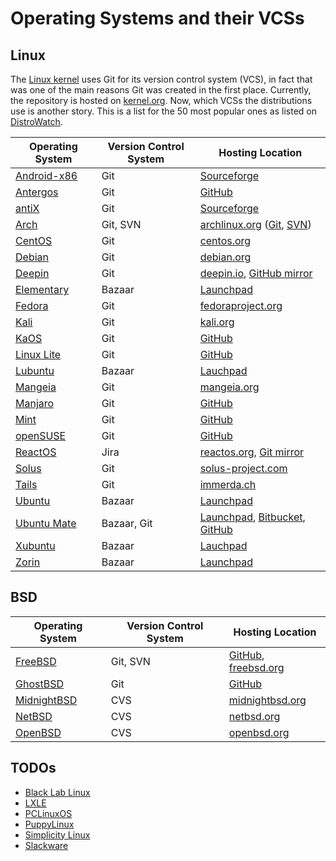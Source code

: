 # Operating Systems and their VCSs

## Linux
The [Linux kernel][kernel] uses Git for its version control system (VCS), in fact that was one of the main reasons Git was created in the first place. Currently, the repository is hosted on [kernel.org][kernelgit]. Now, which VCSs the distributions use is another story. This is a list for the 50 most popular ones as listed on [DistroWatch][distrowatch].

| Operating System | Version Control System | Hosting Location |
| ---------------- | ---------------------- | ---------------- |
| [Android-x86][androidx86] | Git | [Sourceforge][androidx86git] |
| [Antergos][antergos] | Git | [GitHub][antergosgithub] |
| [antiX][antix] | Git | [Sourceforge][antixgit] |
| [Arch][arch] | Git, SVN | [archlinux.org][arch] ([Git][archgit], [SVN][archsvn]) |
| [CentOS][centos] | Git | [centos.org][centosgit] |
| [Debian][debian] | Git | [debian.org][debiangit] |
| [Deepin][deepin] | Git | [deepin.io][deepingit], [GitHub mirror][deepingithub] |
| [Elementary][elementary] | Bazaar | [Launchpad][elementarybazaar] |
| [Fedora][fedora] | Git | [fedoraproject.org][fedoragit] |
| [Kali][kali] | Git | [kali.org][kaligit] |
| [KaOS][kaos] | Git | [GitHub][kaosgithub] |
| [Linux Lite][lite] | Git | [GitHub][litegithub]
| [Lubuntu][lubuntu] | Bazaar | [Lauchpad][lubuntubazaar] |
| [Mangeia][mangeia] | Git | [mangeia.org][mangeiagit] |
| [Manjaro][manjaro] | Git | [GitHub][manjarogit] |
| [Mint][mint] | Git | [GitHub][mintgit] |
| [openSUSE][opensuse] | Git | [GitHub][opensusegit] |
| [ReactOS][reactos] | Jira | [reactos.org][reactosjira], [Git mirror][reactosgit] |
| [Solus][solus] | Git | [solus-project.com][solusgit] |
| [Tails][tails] | Git | [immerda.ch][tailsgit]
| [Ubuntu][ubuntu] | Bazaar | [Launchpad][ubuntubazaar] |
| [Ubuntu Mate][ubuntumate] | Bazaar, Git | [Launchpad][ubuntumatebazaar], [Bitbucket][ubuntumategit], [GitHub][ubuntumategithub] |
| [Xubuntu][xubuntu] | Bazaar | [Lauchpad][xubuntubazaar] |
| [Zorin][zorin] | Bazaar | [Launchpad][zorinbazaar] |

## BSD

| Operating System | Version Control System | Hosting Location |
| ---------------- | ---------------------- | ---------------- |
| [FreeBSD][freebsd] | Git, SVN | [GitHub][freebsdgit], [freebsd.org][freebsdsvn] |
| [GhostBSD][ghostbsd] | Git | [GitHub][ghostbsdgit] |
| [MidnightBSD][midnightbsd] | CVS | [midnightbsd.org][midnightbsdcvs] |
| [NetBSD][netbsd] | CVS | [netbsd.org][netbsdcvs] |
| [OpenBSD][openbsd] | CVS | [openbsd.org][openbsdcvs] |



## TODOs

*   [Black Lab Linux][blacklab]
*   [LXLE][lxle]
*   [PCLinuxOS][pclinuxos]
*   [PuppyLinux][puppy]
*   [Simplicity Linux][simplicity]
*   [Slackware][slackware]

[kernel]: https://www.kernel.org/
[kernelgit]: https://git.kernel.org/cgit/
[distrowatch]: https://distrowatch.com/dwres.php?resource=popularity

[androidx86]: http://www.android-x86.org/
[androidx86git]: https://sourceforge.net/p/android-x86/_list/git
[antergos]: https://antergos.com/
[antergosgithub]: https://github.com/antergos
[antix]: http://antix.mepis.org/index.php?title=Main_Page
[antixgit]: https://sourceforge.net/p/antix-linux/code/ci/master/tree/
[arch]: https://www.archlinux.org/
[archgit]: https://git.archlinux.org/
[archsvn]: https://www.archlinux.org/svn/
[blacklab]: http://www.blacklablinux.org/
[centos]: https://www.centos.org/
[centosgit]: https://git.centos.org/project/rpms
[debian]: https://www.debian.org/
[deepin]: https://www.deepin.org/
[debiangit]: https://anonscm.debian.org/cgit/qa/debsources.git
[deepingit]: https://cr.deepin.io/
[deepingithub]: https://github.com/linuxdeepin
[elementary]: https://elementary.io/
[elementarybazaar]: https://launchpad.net/elementary
[fedora]: https://getfedora.org/
[fedoragit]: http://pkgs.fedoraproject.org/cgit/rpms/
[kali]: https://www.kali.org/
[kaligit]: http://git.kali.org/gitweb/
[kaos]: https://kaosx.us/
[kaosgithub]: https://github.com/KaOSx
[lite]: https://www.linuxliteos.com/
[litegithub]: https://github.com/linuxlite
[lubuntu]: http://lubuntu.me/
[lubuntubazaar]: https://launchpad.net/~lxde
[lxle]: http://lxle.net/
[mangeia]: http://www.mageia.org/
[mangeiagit]: http://gitweb.mageia.org/
[manjaro]: https://manjaro.org/
[manjarogit]: https://github.com/manjaro
[mint]: https://www.linuxmint.com/
[mintgit]: https://github.com/linuxmint
[opensuse]: https://www.opensuse.org/
[opensusegit]: https://github.com/openSUSE
[pclinuxos]: http://www.pclinuxos.com/
[puppy]: http://puppylinux.org/
[reactos]: http://www.reactos.org/
[reactosjira]: https://jira.reactos.org/secure/Dashboard.jspa
[reactosgit]: https://git.reactos.org/
[simplicity]: http://simplicitylinux.org/
[slackware]: http://www.slackware.com/
[solus]: https://solus-project.com/
[solusgit]: https://git.solus-project.com/
[tails]: https://tails.boum.org/
[tailsgit]: https://git-tails.immerda.ch/tails/
[ubuntu]: https://www.ubuntu.com/
[ubuntubazaar]: https://launchpad.net/ubuntu
[ubuntumate]: https://ubuntu-mate.org/
[ubuntumatebazaar]: https://launchpad.net/ubuntu-mate/
[ubuntumategit]: https://bitbucket.org/ubuntu-mate/
[ubuntumategithub]: https://github.com/mate-desktop/
[xubuntu]: http://xubuntu.org/
[xubuntubazaar]: https://launchpad.net/~xubuntu-council
[zorin]: http://zorinos.com/
[zorinbazaar]: https://launchpad.net/~zorin-os

[freebsd]: https://www.freebsd.org/
[freebsdgit]: https://github.com/freebsd
[freebsdsvn]: https://svnweb.freebsd.org/
[ghostbsd]: http://www.ghostbsd.org/
[ghostbsdgit]: https://github.com/GhostBSD
[midnightbsd]: http://www.midnightbsd.org/
[midnightbsdcvs]: http://www.midnightbsd.org/cgi-bin/viewvc.cgi/
[netbsd]: http://www.netbsd.org/
[netbsdcvs]: http://cvsweb.netbsd.org/bsdweb.cgi/
[openbsd]: http://www.openbsd.org/
[openbsdcvs]: http://cvsweb.openbsd.org/cgi-bin/cvsweb/
